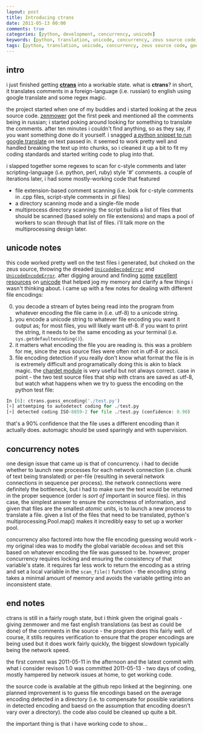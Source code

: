 ```yaml
---
layout: post
title: Introducing ctrans
date: 2011-05-13 00:00
comments: true
categories: [python, development, concurrency, unicode]
keywords: [python, translation, unicode, concurrency, zeus source code, google translate, encodings]
tags: [python, translation, unicode, concurrency, zeus source code, google translate, encodings]
---
```


intro
-----
i just finished getting **[ctrans](https://www.github.com/kisom/ctrans)** into
a workable state. what is **ctrans**? in short, it translates comments in a
foreign-language (i.e. russian) to english using google translate and some
regex magic.

the project started when one of my buddies and i started looking at the zeus
source code. [zenmower](https://www.github.com/clarke187/) got the first peek
and mentioned all the comments being in russian; i started poking around looking
for something to translate the comments. after ten minutes i couldn't find
anything, so as they say, if you want something done do it yourself. i snagged
[a python snippet to run google translate](http://www.halotis.com/2009/09/15/google-translate-api-python-script/)
on text passed in. it seemed to work pretty well and handled breaking the text
up into chunks, so i cleaned it up a bit to fit my coding standards and started
writing code to plug into that.

i slapped together some regexes to scan for c-style comments and later
scripting-language (i.e. python, perl, ruby) style '#' comments. a couple of
iterations later, i had some mostly-working code that featured
* file extension-based comment scanning (i.e. look for c-style comments in
.cpp files, script-style comments in .pl files)
* a directory scanning mode and a single-file mode
* multiprocess directory scanning: the script builds a list of files that should
be scanned (based solely on file extensions) and maps a pool of workers to scan
through that list of files. i'll talk more on the multiprocessing design later.

unicode notes
-------------
this code worked pretty well on the test files i generated, but choked on the
zeus source, throwing the dreaded
[`UnicodeDecodeError`](http://wiki.python.org/moin/UnicodeDecodeError) and
[`UnicodeEncodeError`](http://wiki.python.org/moin/UnicodeEncodeError). after
digging around and finding [some](http://effbot.org/zone/unicode-objects.htm)
[excellent](http://stackoverflow.com/questions/3588083/unicodeencodeerror-ascii-codec-cant-encode-character-u-xa3)
[resources](http://farmdev.com/talks/unicode/) on
[unicode](http://www.joelonsoftware.com/articles/Unicode.html) that helped jog
my memory and clarify a few things i wasn't thinking about. i came up with a
few notes for dealing with different file encodings:

0. you decode a stream of bytes being read into the program from whatever
encoding the file came in (i.e. utf-8) to a unicode string.
0. you encode a unicode string to whatever file encoding you want it output as;
for most files, you will likely want utf-8. if you want to print the string, it
needs to be the same encoding as your terminal (i.e.
`sys.getdefaultencoding()`).
0. it matters what encoding the file you are reading is. this was a problem for
me, since the zeus source files were often not in utf-8 or ascii.
0. file encoding detection if you really don't know what format the file is in
is extremely difficult and programatically doing this is akin to black magic.
the [chardet module](http://chardet.feedparser.org/) is very useful but not
always correct. case in point - the two test source files that ship with ctrans
are saved as utf-8, but watch what happens when we try to guess the encoding on
the python test file:

```python
In [6]: ctrans.guess_encoding('./test.py')
[+] attemtping to autodetect coding for ./test.py
[+] detected coding ISO-8859-2 for file ./test.py (confidence: 0.90)
```
     
that's a 90% confidence that the file uses a different encoding than it actually
does. automagic should be used sparingly and with supervision.

concurrency notes
-----------------
one design issue that came up is that of concurrency. i had to decide whether to
launch new processes for each network connection (i.e. chunk of text being
translated) or per-file (resulting in several network connections in sequence
per process). the network connections were definitely the bottleneck, but i had
to make sure the text would be returned in the proper sequence (order is _sort
of_ important in source files). in this case, the simplest answer to ensure
the correctness of information, and given that files are the smallest _atomic_
units, is to launch a new process to translate a file. given a list of the files
that need to be translated, python's multiprocessing.Pool.map() makes it
incredibly easy to set up a worker pool.

concurrency also factored into how the file encoding guessing would work -
my original idea was to modify the global variable `decodeas` and set this based
on whatever encoding the file was guessed to be. however, proper concurrency
requires locking and ensuring the consistency of that variable's state. it
requires far less work to return the encoding as a string and set a local
variable in the `scan_file()` function - the encoding string takes a minimal
amount of memory and avoids the variable getting into an inconsistent state.

end notes
---------
ctrans is still in a fairly rough state, but i think given the original goals -
giving zenmower and me fast english translations (as best as could be done) of
the comments in the source - the program does this fairly well. of course,
it stills requires verification to ensure that the proper encodings are being
used but it does work fairly quickly, the biggest slowdown typically being the
network speed.

the first commit was 2011-05-11 in the afternoon and the latest commit with
what i consider revison 1.0 was committed 2011-05-13 - two days of coding,
mostly hampered by network issues at home, to get working code.

the source code is available at the github repo linked at the beginning. one
planned improvement is to guess file encodings based on the average encoding
detected in a directory (i.e. to compensate for possible variations in detected
encoding and baesd on the assumption that encoding doesn't vary over a
directory). the code also could be cleaned up quite a bit.

the important thing is that i have working code to show...
